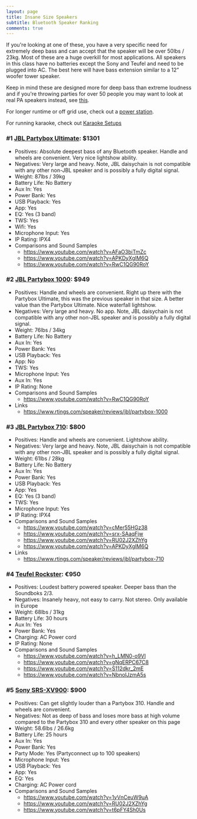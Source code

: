 ```yaml
---
layout: page
title: Insane Size Speakers
subtitle: Bluetooth Speaker Ranking
comments: true
---
```


If you're looking at one of these, you have a very specific need for extremely deep bass and can accept that the speaker will be over 50lbs / 23kg. Most of these are a huge overkill for most applications. All speakers in this class have no batteries except the Sony and Teufel and need to be plugged into AC. The best here will have bass extension similar to a 12” woofer tower speaker.

Keep in mind these are designed more for deep bass than extreme loudness and if you're throwing parties for over 50 people you may want to look at real PA speakers instead, see [this](/portable-party-speakers/).

For longer runtime or off grid use, check out a [power station](/portable-power-stations/).

For running karaoke, check out [Karaoke Setups](/karaoke-setups/)

### #1 [JBL Partybox Ultimate](https://www.amazon.com/JBL-Partybox-Ultimate-Connectivity-Slashproof/dp/B0CFZMKYXH/ref=sr_1_3?&_encoding=UTF8&tag=rankingspea01-20&linkCode=ur2&linkId=5d6ef5cb2de9adba94b491ab60da98ac&camp=1789&creative=9325): $1301

- Positives: Absolute deepest bass of any Bluetooth speaker. Handle and wheels are convenient. Very nice lightshow ability.
- Negatives: Very large and heavy. Note, JBL daisychain is not compatible with any other non-JBL speaker and is possibly a fully digital signal.
- Weight: 87lbs / 39kg
- Battery Life: No Battery
- Aux In: Yes
- Power Bank: Yes
- USB Playback: Yes
- App: Yes
- EQ: Yes (3 band)
- TWS: Yes
- Wifi: Yes
- Microphone Input: Yes
- IP Rating: IPX4
- Comparisons and Sound Samples
    - <https://www.youtube.com/watch?v=AFaO3biTmZc>
    - <https://www.youtube.com/watch?v=APKDyXgIM6Q>
    - <https://www.youtube.com/watch?v=RwC1QG90RoY>

### #2 [JBL Partybox 1000](https://www.amazon.com/JBL-PartyBox-Premium-Wireless-Bluetooth/dp/B07TJXHG14/ref=sr_1_1_sspa?&_encoding=UTF8&tag=rankingspea01-20&linkCode=ur2&linkId=990faa7b551b1ceecc2ddda2bccc7c2f&camp=1789&creative=9325): $949

- Positives: Handle and wheels are convenient. Right up there with the Partybox Ultimate, this was the previous speaker in that size. A better value than the Partybox Ultimate. Nice waterfall lightshow.
- Negatives:  Very large and heavy. No app. Note, JBL daisychain is not compatible with any other non-JBL speaker and is possibly a fully digital signal.
- Weight: 76lbs / 34kg
- Battery Life: No Battery
- Aux In: Yes
- Power Bank: Yes
- USB Playback: Yes
- App: No
- TWS: Yes
- Microphone Input: Yes
- Aux In: Yes
- IP Rating: None
- Comparisons and Sound Samples
    - <https://www.youtube.com/watch?v=RwC1QG90RoY>
- Links
    - <https://www.rtings.com/speaker/reviews/jbl/partybox-1000>

### #3 [JBL Partybox 710](https://www.amazon.com/JBL-PartyBox-710-Built-connectivity/dp/B09CW9WXML/ref=sr_1_3?&_encoding=UTF8&tag=rankingspea01-20&linkCode=ur2&linkId=acdd7f31b8c495f5a2bba5f5eb60a834&camp=1789&creative=9325): $800

- Positives: Handle and wheels are convenient. Lightshow ability.
- Negatives: Very large and heavy. Note, JBL daisychain is not compatible with any other non-JBL speaker and is possibly a fully digital signal.
- Weight: 61lbs / 28kg
- Battery Life: No Battery
- Aux In: Yes
- Power Bank: Yes
- USB Playback: Yes
- App: Yes
- EQ: Yes (3 band)
- TWS: Yes
- Microphone Input: Yes
- IP Rating: IPX4
- Comparisons and Sound Samples
    - <https://www.youtube.com/watch?v=cMer55HGz38>
    - <https://www.youtube.com/watch?v=srx-SAaqFjw>
    - <https://www.youtube.com/watch?v=RU02J2XZhYg>
    - <https://www.youtube.com/watch?v=APKDyXgIM6Q>
- Links
    - <https://www.rtings.com/speaker/reviews/jbl/partybox-710>

### #4 [Teufel Rockster](https://lu.teufelaudio.com/rockster-105575000): €950

- Positives: Loudest battery powered speaker. Deeper bass than the Soundboks 2/3.
- Negatives: Insanely heavy, not easy to carry. Not stereo. Only available in Europe
- Weight: 68lbs / 31kg
- Battery Life: 30 hours
- Aux In: Yes
- Power Bank: Yes
- Charging: AC Power cord
- IP Rating: None
- Comparisons and Sound Samples
    - <https://www.youtube.com/watch?v=h_LMN0-o9VI>
    - <https://www.youtube.com/watch?v=gNqERPC67C8>
    - <https://www.youtube.com/watch?v=S112dkr_2mE>
    - <https://www.youtube.com/watch?v=NbnolJzmA5s>

### #5 [Sony SRS-XV900](https://www.amazon.com/Sony-Portable-Bluetooth-Karaoke-Party-Speaker-Hour-Battery-Omnidirectional-Sound/dp/B0BDTFDB1M/ref=sr_1_fkmr0_1?&_encoding=UTF8&tag=rankingspea01-20&linkCode=ur2&linkId=6fe34568e0316851b8b27309bdbe3fd6&camp=1789&creative=9325): $900

- Positives: Can get slightly louder than a Partybox 310. Handle and wheels are convenient.
- Negatives: Not as deep of bass and loses more bass at high volume compared to the Partybox 310 and every other speaker on this page
- Weight: 58.6lbs / 26.6kg
- Battery Life: 25 hours
- Aux In: Yes
- Power Bank: Yes
- Party Mode: Yes (Partyconnect up to 100 speakers)
- Microphone Input: Yes
- USB Playback: Yes
- App: Yes
- EQ: Yes
- Charging: AC Power cord
- Comparisons and Sound Samples
    - <https://www.youtube.com/watch?v=1yVnCeuW9uA>
    - <https://www.youtube.com/watch?v=RU02J2XZhYg>
    - <https://www.youtube.com/watch?v=t6pFY4Sh0Us>

